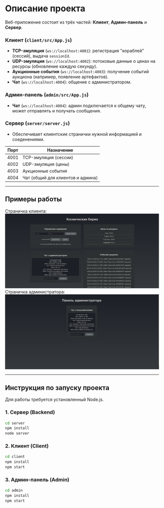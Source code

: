 # Описание проекта

Веб-приложение состоит из трёх частей: **Клиент**, **Админ-панель** и **Сервер**.

### Клиент (`client/src/App.js`)

- **TCP-эмуляция** (`ws://localhost:4001`): регистрация "кораблей" (сессий), выдача `sessionId`.
- **UDP-эмуляция** (`ws://localhost:4002`): потоковые данные о ценах на ресурсы (обновление каждую секунду).
- **Аукционные события** (`ws://localhost:4003`): получение событий аукциона (например, появление артефактов).
- **Чат** (`ws://localhost:4004`): общение с администратором.

### Админ-панель (`admin/src/App.js`)

- **Чат** (`ws://localhost:4004`): админ подключается к общему чату, может отправлять и получать сообщения.

### Сервер (`server/server.js`)

- Обеспечивает клиентские странички нужной информацией и соеденениями.

| Порт  | Назначение                                 |
|-------|--------------------------------------------|
| 4001  | TCP-эмуляция (сессии)                      |
| 4002  | UDP-эмуляция (цены)                        |
| 4003  | Аукционные события                         |
| 4004  | Чат (общий для клиентов и админа)          |

---

## Примеры работы
Страничка клиента:
![Screenshot 1](screenshots/1.png)
Страничка администратора:
![Screenshot 2](screenshots/2.png)

---

## Инструкция по запуску проекта

Для работы требуется установленный Node.js.

### 1. Сервер (Backend)

```bash
cd server
npm install
node server
```

### 2. Клиент (Client)

```bash
cd client
npm install
npm start
```

### 3. Админ-панель (Admin)

```bash
cd admin
npm install
npm start
```
